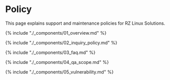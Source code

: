 # Policy

This page explains support and maintenance policies for RZ Linux Solutions.

{% include "./_components/01_overview.md" %}

{% include "./_components/02_inquiry_policy.md" %}

{% include "./_components/03_faq.md" %}

{% include "./_components/04_qa_scope.md" %}

{% include "./_components/05_vulnerability.md" %}
